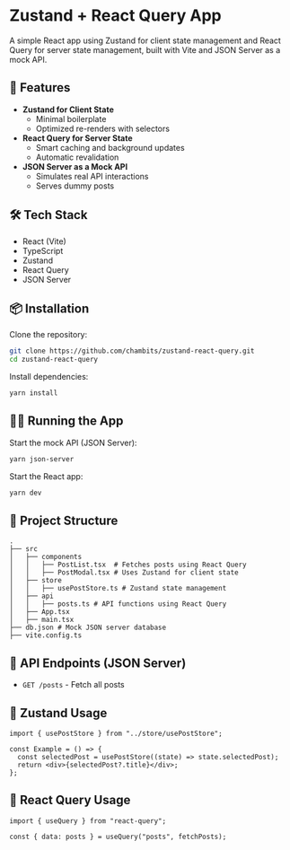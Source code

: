 # Zustand + React Query App

A simple React app using Zustand for client state management and React Query for server state management, built with Vite and JSON Server as a mock API.

## 🚀 Features

- **Zustand for Client State**
  - Minimal boilerplate
  - Optimized re-renders with selectors
- **React Query for Server State**
  - Smart caching and background updates
  - Automatic revalidation
- **JSON Server as a Mock API**
  - Simulates real API interactions
  - Serves dummy posts

## 🛠 Tech Stack

- React (Vite)
- TypeScript
- Zustand
- React Query
- JSON Server

## 📦 Installation

Clone the repository:

```sh
git clone https://github.com/chambits/zustand-react-query.git
cd zustand-react-query
```

Install dependencies:

```sh
yarn install
```

## 🏃‍♂️ Running the App

Start the mock API (JSON Server):

```sh
yarn json-server
```

Start the React app:

```sh
yarn dev
```

## 🔧 Project Structure

```
.
├── src
│   ├── components
│   │   ├── PostList.tsx  # Fetches posts using React Query
│   │   ├── PostModal.tsx # Uses Zustand for client state
│   ├── store
│   │   ├── usePostStore.ts # Zustand state management
│   ├── api
│   │   ├── posts.ts # API functions using React Query
│   ├── App.tsx
│   ├── main.tsx
├── db.json # Mock JSON server database
├── vite.config.ts
```

## 📝 API Endpoints (JSON Server)

- `GET /posts` - Fetch all posts

## 📌 Zustand Usage

```tsx
import { usePostStore } from "../store/usePostStore";

const Example = () => {
  const selectedPost = usePostStore((state) => state.selectedPost);
  return <div>{selectedPost?.title}</div>;
};
```

## 📌 React Query Usage

```tsx
import { useQuery } from "react-query";

const { data: posts } = useQuery("posts", fetchPosts);
```
